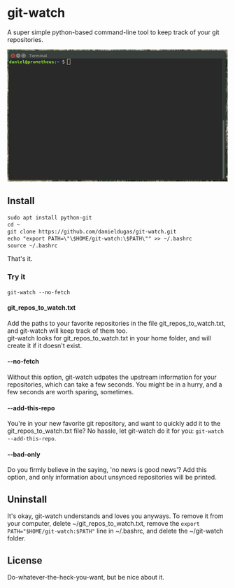 # git-watch
A super simple python-based command-line tool to keep track of your git repositories.

[![Demo git-watch](https://raw.githubusercontent.com/danieldugas/git-watch/master/demo.gif)]()

## Install

```
sudo apt install python-git
cd ~
git clone https://github.com/danieldugas/git-watch.git
echo "export PATH=\"\$HOME/git-watch:\$PATH\"" >> ~/.bashrc
source ~/.bashrc
```
That's it.

### Try it
```
git-watch --no-fetch
```

#### git_repos_to_watch.txt
Add the paths to your favorite repositories in the file git_repos_to_watch.txt, and git-watch will keep track of them too.  
git-watch looks for git_repos_to_watch.txt in your home folder, and will create it if it doesn't exist.

#### --no-fetch
Without this option, git-watch udpates the upstream information for your repositories, which can take a few seconds. You might be in a hurry, and a few seconds are worth sparing, sometimes.

#### --add-this-repo
You're in your new favorite git repository, and want to quickly add it to the git_repos_to_watch.txt file? No hassle, let git-watch do it for you: ```git-watch --add-this-repo```.

#### --bad-only
Do you firmly believe in the saying, 'no news is good news'? Add this option, and only information about unsynced repositories will be printed.

## Uninstall

It's okay, git-watch understands and loves you anyways. To remove it from your computer, delete ~/git_repos_to_watch.txt, remove the ```export PATH="$HOME/git-watch:$PATH"``` line in ~/.bashrc, and delete the ~/git-watch folder. 

## License

Do-whatever-the-heck-you-want, but be nice about it.
